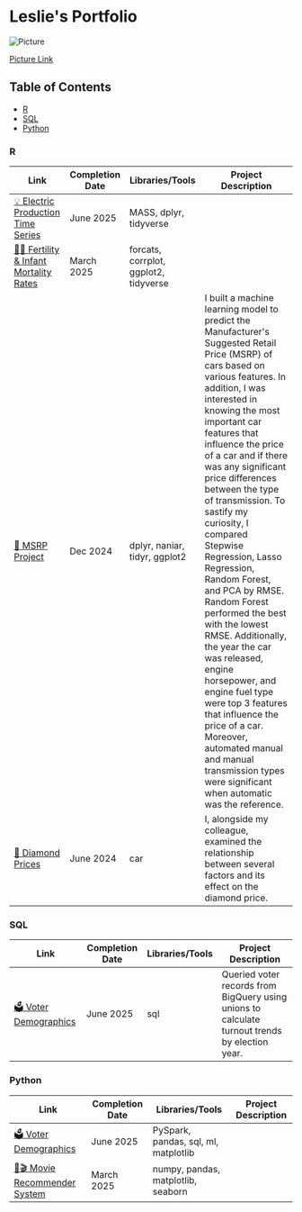 # Leslie's Portfolio
![Picture](https://media.istockphoto.com/id/1164538944/vector/woman-with-laptop-studying-or-working-concept-table-with-books-lamp-coffee-cup-vector.jpg?s=612x612&w=0&k=20&c=VhUj_AZoUnilUKdRessjsK6JQUjXCfum7RQyuzOr6_0=)

[Picture Link](https://www.istockphoto.com/illustrations/woman-computer)

## Table of Contents
- [R](https://github.com/lescer3/Portfolio/blob/main/README.md#r)
- [SQL](https://github.com/lescer3/Portfolio/blob/main/README.md#sql)
- [Python]([url](https://github.com/lescer3/Portfolio/blob/main/README.md#Python)) 

### R
| Link | Completion Date | Libraries/Tools | Project Description |
| ---- | ----------------| ----------------| ------------------- |
| [💡 Electric Production Time Series](https://github.com/lescer3/Time-Series/tree/main/Electric_Production) | June 2025 | MASS, dplyr, tidyverse | |
| [👶🏼 Fertility & Infant Mortality Rates](https://github.com/lescer3/PSTAT100-final/blob/main/final_project.pdf) | March 2025 | forcats, corrplot, ggplot2, tidyverse |
| [🚙 MSRP Project](https://github.com/lescer3/MSRP-Project) | Dec 2024 | dplyr, naniar, tidyr, ggplot2 | I built a machine learning model to predict the Manufacturer's Suggested Retail Price (MSRP) of cars based on various features. In addition, I was interested in knowing the most important car features that influence the price of a car and if there was any significant price differences between the type of transmission. To sastify my curiosity, I compared Stepwise Regression, Lasso Regression, Random Forest, and PCA by RMSE. Random Forest performed the best with the lowest RMSE. Additionally, the year the car was released, engine horsepower, and engine fuel type were top 3 features that influence the price of a car. Moreover, automated manual and manual transmission types were significant when automatic was the reference. |
| [💎 Diamond Prices](https://github.com/lescer3/Diamond-Prices) | June 2024 | car  | I, alongside my colleague, examined the relationship between several factors and its effect on the diamond price. |


### SQL
| Link | Completion Date | Libraries/Tools | Project Description |
| ---- | ----------------| ----------------| ------------------- |
| [🗳️ Voter Demographics](https://github.com/lescer3/Voter-Demographics/blob/main/FinalProject_1.3.sql) | June 2025 | sql | Queried voter records from BigQuery using unions to calculate turnout trends by election year.|

### Python
| Link | Completion Date | Libraries/Tools | Project Description |
| ---- | ----------------| ----------------| ------------------- |
| [🗳️ Voter Demographics](https://github.com/lescer3/Voter-Demographics/blob/main/Python/Final_Project%20(1).ipynb) | June 2025 | PySpark, pandas, sql, ml, matplotlib | |
| [🍿🎬 Movie Recommender System](https://github.com/lescer3/Pstat134-Movie-Recommender-System/blob/main/results/Movie%20Recommender%20System%20Project.pdf) | March 2025 | numpy, pandas, matplotlib, seaborn| |
